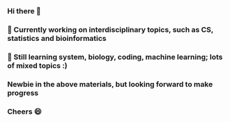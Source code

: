 ### Hi there 👋

### 🔭 Currently working on interdisciplinary topics, such as CS, statistics and bioinformatics

### 🌱 Still learning system, biology, coding, machine learning; lots of mixed topics :)

### Newbie in the above materials, but looking forward to make progress

### Cheers 😄



<!--
**alexxjy/alexxjy** is a ✨ _special_ ✨ repository because its `README.md` (this file) appears on your GitHub profile.

Here are some ideas to get you started:

- 🔭 I’m currently working on ...
- 🌱 I’m currently learning ...
- 👯 I’m looking to collaborate on ...
- 🤔 I’m looking for help with ...
- 💬 Ask me about ...
- 📫 How to reach me: ...
- 😄 Pronouns: ...
- ⚡ Fun fact: ...
-->
